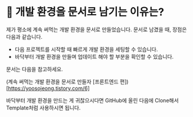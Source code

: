 # 🤔 개발 환경을 문서로 남기는 이유는?

제가 평소에 계속 써먹는 개발 환경을 문서로 만들었습니다. 문서로 남겼을 때, 장점은 다음과 같습니다.

- 다음 프로젝트를 시작할 때 빠르게 개발 환경을 세팅할 수 있습니다.
- 바닥부터 개발 환경을 만들며 업데이트 해야 할 부분을 확인할 수 있습니다.

문서는 다음을 참고하세요.

(계속 써먹는 개발 환경을 문서로 만들자 [프론트엔드 편])[https://yoosojeong.tistory.com/6]

바닥부터 개발 환경을 만드는 게 귀찮으시다면 GitHub에 올린 다음에 Clone해서 Template처럼 사용하시면 됩니다.
